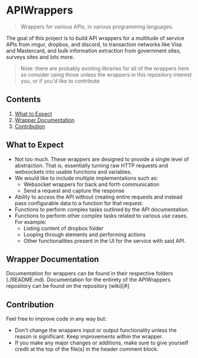 # APIWrappers
> Wrappers for various APIs, in various programming languages.

The goal of this project is to build API wrappers for
a multitude of service APIs from imgur, dropbox, and discord,
to transaction networks like Visa and Mastercard, and bulk 
information extraction from government sites, surveys
sites and lots more.

> Note: there are probably existing libraries for all of
the wrappers here so consider using those unless
the wrappers in this repository interest you, or if you'd
like to contribute

## Contents

1. [What to Expect](#what-to-expect)
2. [Wrapper Documentation](#wrapper-documentation)
3. [Contribution](#contribution)

## What to Expect

* Not too much. These wrappers are designed to provide
a single level of abstraction. That is, essentially turning
raw HTTP requests and websockets into usable functions and
variables.
* We would like to include multiple implementations such as:
    * Websocket wrappers for back and forth communication
    * Send a request and capture the response
* Ability to access the API without creating entire requests
and instead pass configurable data to a function for that
request.
* Functions to perform complex tasks outlined by the API
documentation.
* Functions to perform other complex tasks related to
various use cases. For example:
    * Listing content of dropbox folder
    * Looping through elements and performing actions
    * Other functionalities present in the UI for the
service with said API.

## Wrapper Documentation

Documentation for wrappers can be found in their
respective folders (./README.md). Documentation for
the entirety of the APIWrappers repository can be found
on the repository (wiki)[#]

## Contribution

Feel free to improve code in any way but:

* Don't change the wrappers input or output functionality
unless the reason is significant. Keep improvements
within the wrapper.
* If you make any major changes or additions, make sure
to give yourself credit at the top of the file(s) in the
header comment block.


